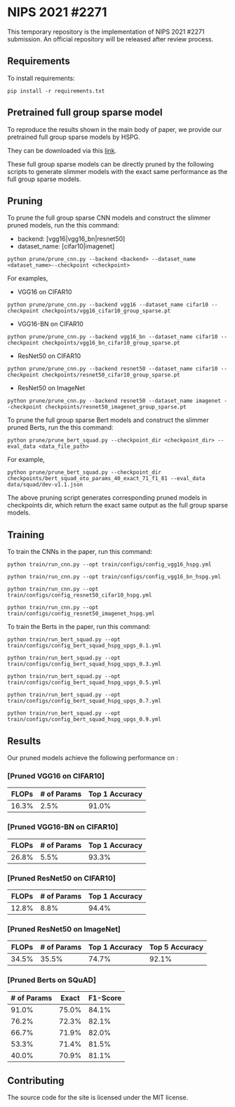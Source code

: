 # NIPS 2021 #2271

This temporary repository is the implementation of NIPS 2021 #2271 submission. An official repository will be released after review process.

## Requirements

To install requirements:

```setup
pip install -r requirements.txt
```


## Pretrained full group sparse model

To reproduce the results shown in the main body of paper, we provide our pretrained full group sparse models by HSPG. 

They can be downloaded via this [link](drive.google.com/drive/folders/1Zjj6-o6PM3F4VkFLpvg6-bBkpaQ4uiD9?usp=sharing).

These full group sparse models can be directly pruned by the following scripts to generate slimmer models with the exact same performance as the full group sparse models. 


## Pruning

To prune the full group sparse CNN models and construct the slimmer pruned models, run the this command:
+ backend: [vgg16|vgg16\_bn|resnet50]
+ dataset\_name: [cifar10|imagenet]
```prune
python prune/prune_cnn.py --backend <backend> --dataset_name <dataset_name>--checkpoint <checkpoint>
```
For examples,
- VGG16 on CIFAR10
```
python prune/prune_cnn.py --backend vgg16 --dataset_name cifar10 --checkpoint checkpoints/vgg16_cifar10_group_sparse.pt
```
- VGG16-BN on CIFAR10
```
python prune/prune_cnn.py --backend vgg16_bn --dataset_name cifar10 --checkpoint checkpoints/vgg16_bn_cifar10_group_sparse.pt
```
- ResNet50 on CIFAR10
```
python prune/prune_cnn.py --backend resnet50 --dataset_name cifar10 --checkpoint checkpoints/resnet50_cifar10_group_sparse.pt
```
- ResNet50 on ImageNet
```
python prune/prune_cnn.py --backend resnet50 --dataset_name imagenet --checkpoint checkpoints/resnet50_imagenet_group_sparse.pt
```



To prune the full group sparse Bert models and construct the slimmer pruned Berts, run the this command:
```
python prune/prune_bert_squad.py --checkpoint_dir <checkpoint_dir> --eval_data <data_file_path>
```
For example,
```
python prune/prune_bert_squad.py --checkpoint_dir checkpoints/bert_squad_oto_params_40_exact_71_f1_81 --eval_data data/squad/dev-v1.1.json
```

The above pruning script generates corresponding pruned models in checkpoints dir, which return the exact same output as the full group sparse models.


## Training
To train the CNNs in the paper, run this command:
```train
python train/run_cnn.py --opt train/configs/config_vgg16_hspg.yml

python train/run_cnn.py --opt train/configs/config_vgg16_bn_hspg.yml

python train/run_cnn.py --opt train/configs/config_resnet50_cifar10_hspg.yml

python train/run_cnn.py --opt train/configs/config_resnet50_imagenet_hspg.yml
```

To train the Berts in the paper, run this command:
```train
python train/run_bert_squad.py --opt train/configs/config_bert_squad_hspg_upgs_0.1.yml

python train/run_bert_squad.py --opt train/configs/config_bert_squad_hspg_upgs_0.3.yml

python train/run_bert_squad.py --opt train/configs/config_bert_squad_hspg_upgs_0.5.yml

python train/run_bert_squad.py --opt train/configs/config_bert_squad_hspg_upgs_0.7.yml

python train/run_bert_squad.py --opt train/configs/config_bert_squad_hspg_upgs_0.9.yml
```

## Results

Our pruned models achieve the following performance on :

### [Pruned VGG16 on CIFAR10]

|   FLOPs  | # of Params |  Top 1 Accuracy  |
| -------- | ----------- | ---------------- |
|   16.3%  |     2.5%    |      91.0%       |

### [Pruned VGG16-BN on CIFAR10]

|   FLOPs  | # of Params |  Top 1 Accuracy  |
| -------- | ----------- | ---------------- |
|   26.8%  |     5.5%    |      93.3%       |

### [Pruned ResNet50 on CIFAR10]

|   FLOPs  | # of Params |  Top 1 Accuracy  |
| -------- | ----------- | ---------------- |
|   12.8%  |     8.8%    |      94.4%       |


### [Pruned ResNet50 on ImageNet]

|   FLOPs  | # of Params |  Top 1 Accuracy  | Top 5 Accuracy |
| -------- | ----------- | ---------------- | -------------- |
|   34.5%  |    35.5%    |      74.7%       |      92.1%     |


### [Pruned Berts on SQuAD]

| # of Params |    Exact    |   F1-Score  |
| ----------- | ----------- | ----------- |
|    91.0%    |    75.0%    |    84.1%    |
|    76.2%    |    72.3%    |    82.1%    |
|    66.7%    |    71.9%    |    82.0%    |
|    53.3%    |    71.4%    |    81.5%    |
|    40.0%    |    70.9%    |    81.1%    |

## Contributing

The source code for the site is licensed under the MIT license.
